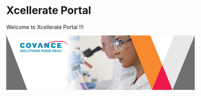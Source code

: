 # Xcellerate Portal [](id=xcellerate-portal)

Welcome to Xcellerate Portal !!!

![Xcellerate Portal](../../images/cropped-Covance-Labs-Scientific-Blog.jpg)

